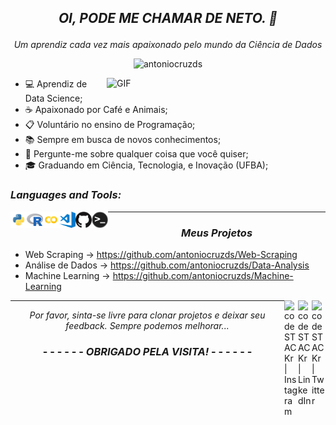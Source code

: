 ## <p align="center">*OI, PODE ME CHAMAR DE NETO. 👋*</p>
*<p align="center">
Um aprendiz cada vez mais apaixonado pelo mundo da Ciência de Dados</p>*
<p align="center"> <img src="https://komarev.com/ghpvc/?username=antoniocruzds" alt="antoniocruzds" /> </p>
<img align="right" alt="GIF" src="https://raw.githubusercontent.com/MicaelliMedeiros/micaellimedeiros/master/image/computer-illustration.png" width="350px" />

- 💻 Aprendiz de Data Science;
- ☕ Apaixonado por Café e Animais;
- 📋 Voluntário no ensino de Programação;
- 📚 Sempre em busca de novos conhecimentos;
- 💬 Pergunte-me sobre qualquer coisa que você quiser;
- 🎓 Graduando em Ciência, Tecnologia, e Inovação (UFBA);

### *Languages and Tools:*
<img align="left" alt="Python" width="26px" src="https://raw.githubusercontent.com/github/explore/80688e429a7d4ef2fca1e82350fe8e3517d3494d/topics/python/python.png" />
<img align="left" alt="R" width="26px" src="https://raw.githubusercontent.com/github/explore/80688e429a7d4ef2fca1e82350fe8e3517d3494d/topics/r/r.png" />
<img align="left" alt="Colab" width="26px" src="https://github.com/beafreitasx/beafreitasx/blob/master/colab_favicon_256px.png" />
<img align="left" alt="Visual Studio Code" width="26px" src="https://raw.githubusercontent.com/github/explore/80688e429a7d4ef2fca1e82350fe8e3517d3494d/topics/visual-studio-code/visual-studio-code.png" />
<img align="left" alt="GitHub" width="26px" src="https://raw.githubusercontent.com/github/explore/78df643247d429f6cc873026c0622819ad797942/topics/github/github.png" />
<img align="left" alt="Terminal" width="26px" src="https://raw.githubusercontent.com/github/explore/80688e429a7d4ef2fca1e82350fe8e3517d3494d/topics/terminal/terminal.png" />

---

 ### <p align="center">*Meus Projetos*<p/>
 - Web Scraping -> https://github.com/antoniocruzds/Web-Scraping
 - Análise de Dados -> https://github.com/antoniocruzds/Data-Analysis
 - Machine Learning -> https://github.com/antoniocruzds/Machine-Learning

[<img align="right" alt="codeSTACKr | Twitter" width="22px" src="https://cdn.jsdelivr.net/npm/simple-icons@v3/icons/twitter.svg" />][twitter]

[<img align="right" alt="codeSTACKr | LinkedIn" width="22px" src="https://cdn.jsdelivr.net/npm/simple-icons@v3/icons/linkedin.svg" />][linkedin]

[<img align="right" alt="codeSTACKr | Instagram" width="22px" src="https://cdn.jsdelivr.net/npm/simple-icons@v3/icons/instagram.svg" />][instagram]

[twitter]: https://twitter.com/Antoniocruzds
[instagram]: https://instagram.com/Antoniocruz.ds
[linkedin]: https://linkedin.com/in/antoniocruzds

---

*<p align="center">Por favor, sinta-se livre para clonar projetos e deixar seu feedback. Sempre podemos melhorar...</p>*
### <p align="center">- - - - - - *OBRIGADO PELA VISITA!* - - - - - -</p>

